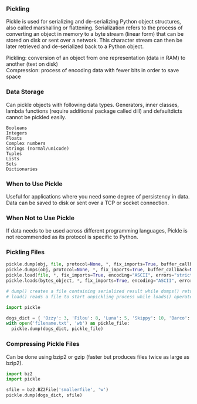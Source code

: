 ### Pickling
Pickle is used for serializing and de-serializing Python object structures, also called marshalling or flattening. Serialization refers to the process of converting an object in memory to a byte stream (linear form) that can be stored on disk or sent over a network. This character stream can then be later retrieved and de-serialized back to a Python object.

Pickling: conversion of an object from one representation (data in RAM) to another (text on disk)  
Compression: process of encoding data with fewer bits in order to save space

### Data Storage
Can pickle objects with following data types. Generators, inner classes, lambda functions (require additional package called dill) and defaultdicts cannot be pickled easily. 
```
Booleans
Integers
Floats
Complex numbers
Strings (normal/unicode)
Tuples
Lists
Sets
Dictionaries
```

### When to Use Pickle
Useful for applications where you need some degree of persistency in data. Data can be saved to disk or sent over a TCP or socket connection.

### When Not to Use Pickle
If data needs to be used across different programming languages, Pickle is not recommended as its protocol is specific to Python.

### Pickling Files
```py
pickle.dump(obj, file, protocol=None, *, fix_imports=True, buffer_callback=None)
pickle.dumps(obj, protocol=None, *, fix_imports=True, buffer_callback=None)
pickle.load(file, *, fix_imports=True, encoding="ASCII", errors="strict", buffers=None)
pickle.loads(bytes_object, *, fix_imports=True, encoding="ASCII", errors="strict", buffers=None)

# dump() creates a file containing serialized result while dumps() returns a byte string 
# load() reads a file to start unpickling process while loads() operates on a string
```
```py
import pickle

dogs_dict = { 'Ozzy': 3, 'Filou': 8, 'Luna': 5, 'Skippy': 10, 'Barco': 12, 'Balou': 9, 'Laika': 16 }
with open('filename.txt', 'wb') as pickle_file:
  pickle.dump(dogs_dict, pickle_file)
```

### Compressing Pickle Files
Can be done using bzip2 or gzip (faster but produces files twice as large as bzip2).

```py
import bz2
import pickle

sfile = bz2.BZ2File('smallerfile', 'w')
pickle.dump(dogs_dict, sfile)
```
